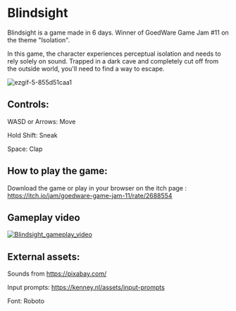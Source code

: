 # Blindsight

Blindsight is a game made in 6 days. Winner of GoedWare Game Jam #11 on the theme "Isolation".

In this game, the character experiences perceptual isolation and needs to rely solely on sound. Trapped in a dark cave and completely cut off from the outside world, you'll need to find a way to escape.

![ezgif-5-855d51caa1](https://github.com/CASTEL-Florian/Blindsight_GoedWare-Game-Jam-11/assets/106156391/2d875c31-5367-4e51-97eb-14b0649897d9)


## Controls:

WASD or Arrows: Move

Hold Shift: Sneak

Space: Clap

## How to play the game:

Download the game or play in your browser on the itch page : https://itch.io/jam/goedware-game-jam-11/rate/2688554

## Gameplay video
[![Blindsight_gameplay_video](https://img.youtube.com/vi/igz4RHVih6A/0.jpg)](https://www.youtube.com/watch?v=igz4RHVih6A)

## External assets:

Sounds from https://pixabay.com/

Input prompts: https://kenney.nl/assets/input-prompts 

Font: Roboto
